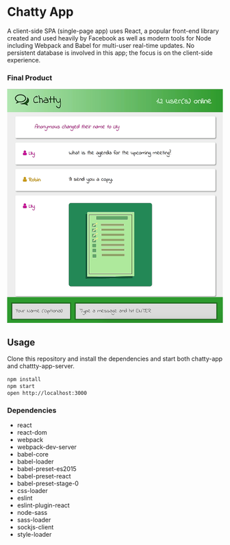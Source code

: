 Chatty App
=====================

A client-side SPA (single-page app) uses React, a popular front-end library created and used heavily by Facebook as well as modern tools for Node including Webpack and Babel for multi-user real-time updates. No persistent database is involved in this app; the focus is on the client-side experience.



### Final Product

![Chatty App](https://github.com/rayhaneh/chatty-app/blob/master/screenshots/chatty-app.png?raw=true)


## Usage
Clone this repository and install the dependencies and start both chatty-app and chattty-app-server.

```
npm install
npm start
open http://localhost:3000
```


### Dependencies

* react
* react-dom
* webpack
* webpack-dev-server
* babel-core
* babel-loader
* babel-preset-es2015
* babel-preset-react
* babel-preset-stage-0
* css-loader
* eslint
* eslint-plugin-react
* node-sass
* sass-loader
* sockjs-client
* style-loader


